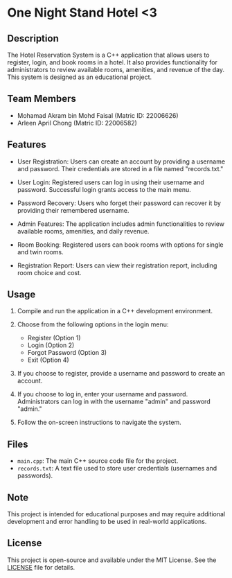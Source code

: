 # One Night Stand Hotel <3 

## Description

The Hotel Reservation System is a C++ application that allows users to register, login, and book rooms in a hotel. It also provides functionality for administrators to review available rooms, amenities, and revenue of the day. This system is designed as an educational project.

## Team Members

- Mohamad Akram bin Mohd Faisal (Matric ID: 22006626)
- Arleen April Chong (Matric ID: 22006582)

## Features

- User Registration: Users can create an account by providing a username and password. Their credentials are stored in a file named "records.txt."

- User Login: Registered users can log in using their username and password. Successful login grants access to the main menu.

- Password Recovery: Users who forget their password can recover it by providing their remembered username.

- Admin Features: The application includes admin functionalities to review available rooms, amenities, and daily revenue.

- Room Booking: Registered users can book rooms with options for single and twin rooms.

- Registration Report: Users can view their registration report, including room choice and cost.

## Usage

1. Compile and run the application in a C++ development environment.

2. Choose from the following options in the login menu:
   - Register (Option 1)
   - Login (Option 2)
   - Forgot Password (Option 3)
   - Exit (Option 4)

3. If you choose to register, provide a username and password to create an account.

4. If you choose to log in, enter your username and password. Administrators can log in with the username "admin" and password "admin."

5. Follow the on-screen instructions to navigate the system.

## Files

- `main.cpp`: The main C++ source code file for the project.
- `records.txt`: A text file used to store user credentials (usernames and passwords).

## Note

This project is intended for educational purposes and may require additional development and error handling to be used in real-world applications.

## License

This project is open-source and available under the MIT License. See the [LICENSE](LICENSE) file for details.
